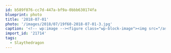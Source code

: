 ```yaml
---
id: b589f076-cc7d-447a-bf9a-0bbb630174fa
blueprint: photo
title: '2018-07-01'
photo: '/images/2018/07/19f60-2018-07-01-3.jpg'
caption: '<!-- wp:image --><figure class="wp-block-image"><img src="/assets/images/2018/07/19f60-2018-07-01-3.jpg" /></figure><!-- /wp:image --><!-- wp:paragraph --><p>#Slaythedragon 50''kers are off!</p><!-- /wp:paragraph -->'
import_id: '21714'
tags:
  - Slaythedragon
---
```

